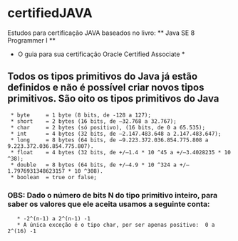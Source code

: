 # certifiedJAVA

Estudos para certificação JAVA baseados no livro: 
** Java SE 8  Programmer I ** 
* O guia para sua certificação Oracle Certified Associate *


## Todos os tipos primitivos do Java já estão definidos e não é possível criar novos tipos primitivos. São oito os tipos primitivos do Java 

```
 * byte     = 1 byte (8 bits, de -128 a 127);
 * short    = 2 bytes (16 bits, de –32.768 a 32.767); 
 * char     = 2 bytes (só positivo), (16 bits, de 0 a 65.535);
 * int      = 4 bytes (32 bits, de –2.147.483.648 a 2.147.483.647);
 * long     = 8 bytes (64 bits, de –9.223.372.036.854.775.808 a 9.223.372.036.854.775.807).
 * float    = 4 bytes (32 bits, de +/–1.4 * 10 ^45 a +/–3.4028235 * 10 ^38);
 * double   = 8 bytes (64 bits, de +/–4.9 * 10 ^324 a +/–1.7976931348623157 * 10 ^308).
 * boolean  = true or false;
```
### OBS: Dado o número de bits N do tipo primitivo inteiro, para saber os valores que ele aceita usamos a seguinte conta:

```
   * -2^(n-1) a 2^(n-1) -1
   * A única exceção é o tipo char, por ser apenas positivo:  0 a 2^(16) -1
```
